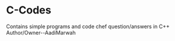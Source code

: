 # C-Codes
Contains simple programs and code chef question/answers in C++
<br>
Author/Owner--AadiMarwah

